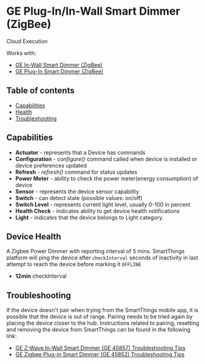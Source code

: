 # GE Plug-In/In-Wall Smart Dimmer (ZigBee)

Cloud Execution

Works with:

* [GE In-Wall Smart Dimmer (ZigBee)](https://shop.smartthings.com/#!/products/ge-in-wall-smart-dimmer-switch)
* [GE Plug-In Smart Dimmer (ZigBee)](https://www.smartthings.com/works-with-smartthings/ge/ge-plug-in-smart-dimmer-zigbee)

## Table of contents

* [Capabilities](#capabilities)
* [Health](#device-health)
* [Troubleshooting](#Troubleshooting)

## Capabilities

* **Actuator** - represents that a Device has commands
* **Configuration** - _configure()_ command called when device is installed or device preferences updated
* **Refresh** - _refresh()_ command for status updates
* **Power Meter** - ability to check the power meter(energy consumption) of device
* **Sensor** - represents the device sensor capability
* **Switch** - can detect state (possible values: on/off)
* **Switch Level** - represents current light level, usually 0-100 in percent
* **Health Check** - indicates ability to get device health notifications
* **Light** - indicates that the device belongs to Light category.

## Device Health

A Zigbee Power Dimmer with reporting interval of 5 mins.
SmartThings platform will ping the device after `checkInterval` seconds of inactivity in last attempt to reach the device before marking it `OFFLINE` 

* __12min__ checkInterval


## Troubleshooting

If the device doesn't pair when trying from the SmartThings mobile app, it is possible that the device is out of range.
Pairing needs to be tried again by placing the device closer to the hub.
Instructions related to pairing, resetting and removing the device from SmartThings can be found in the following link:
* [GE Z-Wave In-Wall Smart Dimmer (GE 45857) Troubleshooting Tips](https://support.smartthings.com/hc/en-us/articles/204988564-GE-In-Wall-Smart-Dimmer-45857GE-ZigBee-)
* [GE Zigbee Plug-in Smart Dimmer (GE 45852) Troubleshooting Tips](https://support.smartthings.com/hc/en-us/articles/205239280-GE-Plug-In-Smart-Dimmer-45852GE-ZigBee-)
